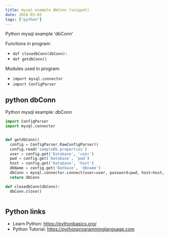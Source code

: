 ```yaml
---
title: mysql example dbConn (snippet)
date: 2020-03-03
tags: ["python"]
---
```

Python mysql example 'dbConn'

Functions in program: 
* `def closedbConn(dbConn):`
* `def getdbConn()`

Modules used in program: 
* `import mysql.connector`
* `import ConfigParser`

## python dbConn

Python mysql example: dbConn

```python
import ConfigParser
import mysql.connector


def getdbConn()
  config = ConfigParser.RawConfigParser()
  config.read('sampleDb.properties')
  user = config.get('Database', 'user')
  pwd = config.get('Database', 'pwd')
  host = config.get('Database', 'host')
  dbName = config.get('Datbase', 'dbname')
  dbConn = mysql.connector.connect(user=user, password=pwd, host=host, database=dbname)
  return dbConn

def closedbConn(dbConn):
  dbConn.close()



```

## Python links

- Learn Python: https://pythonbasics.org/
- Python Tutorial: https://pythonprogramminglanguage.com
